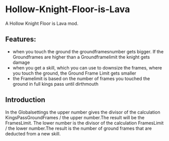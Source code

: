 # Hollow-Knight-Floor-is-Lava
A Hollow Knight Floor is Lava mod.

## Features: 

* when you touch the ground the groundframesnumber gets bigger. If the Groundframes are higher than a Groundframelimit the knight gets damage
* when you get a skill, which you can use to downsize the frames, where you touch the ground, the Ground Frame Limit gets smaller 
* the Framelimit is based on the number of frames you touched the ground in full kings pass until dirthmouth


## Introduction
In the Globalsettings the upper number gives the divisor of the calculation KingsPassGroundFrames / the upper number.The result will be the FramesLimit. The lower number is the divisor of the calculation FramesLimit / the lower number.The result is the number of ground frames that are deducted from a new skill.

